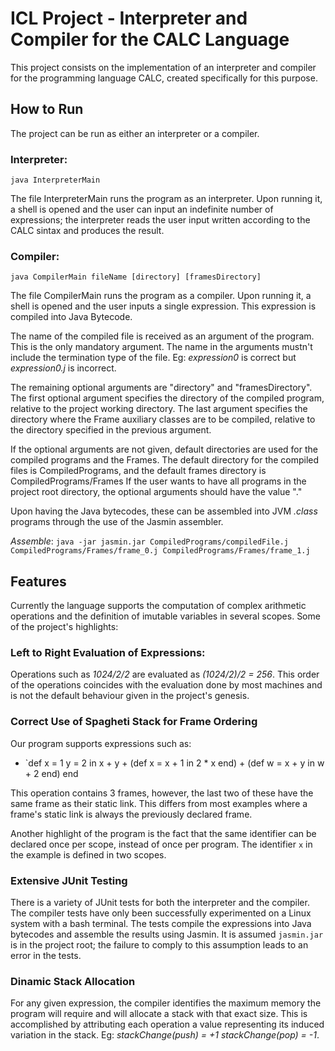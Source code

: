 # ICL Project - Interpreter and Compiler for the CALC Language

This project consists on the implementation of an interpreter and compiler for the programming language CALC, created specifically for this purpose.

## How to Run

The project can be run as either an interpreter or a compiler.

### Interpreter: 
`java InterpreterMain`

The file InterpreterMain runs the program as an interpreter. Upon running it, a shell is opened and the user can input an indefinite number of expressions; the interpreter reads the user input written according to the CALC sintax and produces the result.

### Compiler:
`java CompilerMain fileName [directory] [framesDirectory]`

The file CompilerMain runs the program as a compiler. Upon running it, a shell is opened and the user inputs a single expression. This expression is compiled into Java Bytecode.

The name of the compiled file is received as an argument of the program. This is the only mandatory argument. The name in the arguments mustn't include the termination type of the file. Eg: _expression0_ is correct but _expression0.j_ is incorrect.

The remaining optional arguments are "directory" and "framesDirectory". 
The first optional argument specifies the directory of the compiled program, relative to the project working directory.
The last argument specifies the directory where the Frame auxiliary classes are to be compiled, relative to the directory specified in the previous argument.

If the optional arguments are not given, default directories are used for the compiled programs and the Frames.
The default directory for the compiled files is CompiledPrograms, and the default frames directory is CompiledPrograms/Frames
If the user wants to have all programs in the project root directory, the optional arguments should have the value "."

Upon having the Java bytecodes, these can be assembled into JVM _.class_ programs through the use of the Jasmin assembler.

_Assemble_: `java -jar jasmin.jar CompiledPrograms/compiledFile.j CompiledPrograms/Frames/frame_0.j CompiledPrograms/Frames/frame_1.j`

## Features

Currently the language supports the computation of complex arithmetic operations and the definition of imutable variables in several scopes.
Some of the project's highlights:

### Left to Right Evaluation of Expressions:
Operations such as _1024/2/2_ are evaluated as _(1024/2)/2 = 256_. This order of the operations coincides with the evaluation done by most machines and is not the default behaviour given in the project's genesis.

### Correct Use of Spagheti Stack for Frame Ordering
Our program supports expressions such as:
* `def x = 1 y = 2 in x + y + (def x = x + 1 in 2 * x end) + (def w = x + y in w + 2 end) end

This operation contains 3 frames, however, the last two of these have the same frame as their static link. This differs from most examples where a frame's static link is always the previously declared frame.

Another highlight of the program is the fact that the same identifier can be declared once per scope, instead of once per program. The identifier `x` in the example is defined in two scopes.

### Extensive JUnit Testing

There is a variety of JUnit tests for both the interpreter and the compiler.
The compiler tests have only been successfully experimented on a Linux system with a bash terminal. The tests compile the expressions into Java bytecodes and assemble the results using Jasmin. It is assumed `jasmin.jar` is in the project root; the failure to comply to this assumption leads to an error in the tests.

### Dinamic Stack Allocation

For any given expression, the compiler identifies the maximum memory the program will require and will allocate a stack with that exact size.
This is accomplished by attributing each operation a value representing its induced variation in the stack. Eg: _stackChange(push) = +1  stackChange(pop) = -1_.
